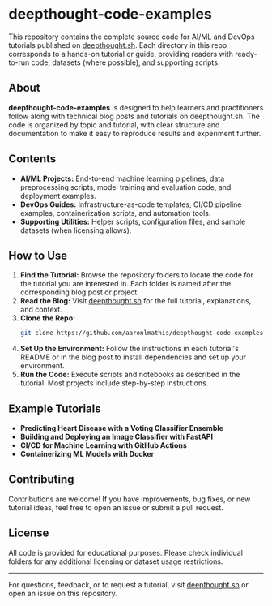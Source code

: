 # deepthought-code-examples

This repository contains the complete source code for AI/ML and DevOps tutorials published on [deepthought.sh](https://deepthought.sh). Each directory in this repo corresponds to a hands-on tutorial or guide, providing readers with ready-to-run code, datasets (where possible), and supporting scripts.

## About

**deepthought-code-examples** is designed to help learners and practitioners follow along with technical blog posts and tutorials on deepthought.sh. The code is organized by topic and tutorial, with clear structure and documentation to make it easy to reproduce results and experiment further.

## Contents

- **AI/ML Projects:** End-to-end machine learning pipelines, data preprocessing scripts, model training and evaluation code, and deployment examples.
- **DevOps Guides:** Infrastructure-as-code templates, CI/CD pipeline examples, containerization scripts, and automation tools.
- **Supporting Utilities:** Helper scripts, configuration files, and sample datasets (when licensing allows).

## How to Use

1. **Find the Tutorial:** Browse the repository folders to locate the code for the tutorial you are interested in. Each folder is named after the corresponding blog post or project.
2. **Read the Blog:** Visit [deepthought.sh](https://deepthought.sh) for the full tutorial, explanations, and context.
3. **Clone the Repo:**
   ```bash
   git clone https://github.com/aaronlmathis/deepthought-code-examples.git
   ```
4. **Set Up the Environment:** Follow the instructions in each tutorial's README or in the blog post to install dependencies and set up your environment.
5. **Run the Code:** Execute scripts and notebooks as described in the tutorial. Most projects include step-by-step instructions.

## Example Tutorials

- **Predicting Heart Disease with a Voting Classifier Ensemble**
- **Building and Deploying an Image Classifier with FastAPI**
- **CI/CD for Machine Learning with GitHub Actions**
- **Containerizing ML Models with Docker**

## Contributing

Contributions are welcome! If you have improvements, bug fixes, or new tutorial ideas, feel free to open an issue or submit a pull request.

## License

All code is provided for educational purposes. Please check individual folders for any additional licensing or dataset usage restrictions.

---

For questions, feedback, or to request a tutorial, visit [deepthought.sh](https://deepthought.sh) or open an issue on this repository.
